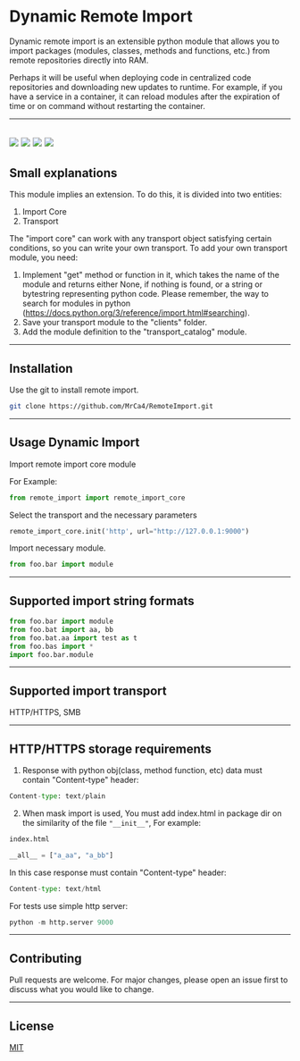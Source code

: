 # Dynamic Remote Import

Dynamic remote import is an extensible python module
that allows you to import packages (modules, classes,
methods and functions, etc.) from remote repositories
directly into RAM.

Perhaps it will be useful when deploying code in
centralized code repositories and downloading new updates
to runtime. For example, if you have a service in a
container, it can reload modules after the expiration 
of time or on command without restarting the container.
___
![](https://img.shields.io/badge/python-3.10-blueviolet)
![](https://img.shields.io/github/last-commit/MrCa4/RemoteImport?color=blueviolet)
![](https://img.shields.io/github/issues-pr/MrCa4/RemoteImport?color=blueviolet)
![](https://img.shields.io/github/forks/MrCa4/RemoteImport?style=social)
---
## Small explanations

This module implies an extension.
To do this, it is divided into two entities:
1. Import Core
2. Transport

The "import core" can work with any transport object satisfying certain conditions, 
so you can write your own transport.
To add your own transport module, you need:
1. Implement "get" method or function in it, 
which takes the name of the module and returns 
either None, if nothing is found, or a string or 
bytestring representing python code.
Please remember, the way to search for modules in python
(https://docs.python.org/3/reference/import.html#searching).
2. Save your transport module to the "clients" folder.
3. Add the module definition to the "transport_catalog" module.

___
## Installation
Use the git to install remote import.
```bash
git clone https://github.com/MrCa4/RemoteImport.git
```
___
## Usage Dynamic Import

Import remote import core module

For Example:
```python
from remote_import import remote_import_core
```
Select the transport and the necessary parameters
```python
remote_import_core.init('http', url="http://127.0.0.1:9000")
```
Import necessary module.
```python
from foo.bar import module
```
---
## Supported import string formats
```python
from foo.bar import module
from foo.bat import aa, bb
from foo.bat.aa import test as t
from foo.bas import *
import foo.bar.module
```
---
## Supported import transport

HTTP/HTTPS, SMB

---
## HTTP/HTTPS storage requirements

1. Response with python obj(class, method function, etc) data must contain
"Content-type" header:
```python
Content-type: text/plain
```
2. When mask import is used, You must add index.html in package dir
on the similarity of the file ```"__init__"```, For example:
```python
index.html

__all__ = ["a_aa", "a_bb"]
```
In this case response must contain "Content-type" header:
```python
Content-type: text/html
```

For tests use simple http server:
```python
python -m http.server 9000
```
___
## Contributing
Pull requests are welcome. For major changes, please open an issue first to discuss what you would like to change.
___ 
## License
[MIT](https://choosealicense.com/licenses/mit/)